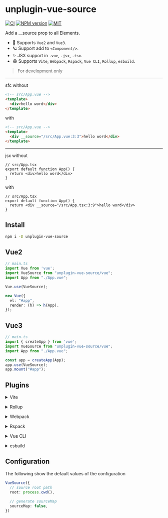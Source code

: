 # unplugin-vue-source

[![CI](https://github.com/zjxxxxxxxxx/unplugin-vue-source/actions/workflows/ci.yml/badge.svg)](https://github.com/zjxxxxxxxxx/unplugin-vue-source/actions/workflows/ci.yml)
[![NPM version](https://img.shields.io/npm/v/unplugin-vue-source?color=)](https://www.npmjs.com/package/unplugin-vue-source)
[![MIT](https://img.shields.io/github/license/zjxxxxxxxxx/unplugin-vue-source)](https://opensource.org/licenses/MIT)

Add a \_\_source prop to all Elements.

- 🌈 Supports `Vue2` and `Vue3`.
- 🪐 Support add to `<Component/>`.
- ✨ JSX support in `.vue`, `.jsx`, `.tsx`.
- 😃 Supports `Vite`, `Webpack`, `Rspack`, `Vue CLI`, `Rollup`, `esbuild`.

> For development only

---

sfc without

```html
<!-- src/App.vue -->
<template>
  <div>hello word</div>
</template>
```

with

```html
<!-- src/App.vue -->
<template>
  <div __source="/src/App.vue:3:3">hello word</div>
</template>
```

---

jsx without

```tsx
// src/App.tsx
export default function App() {
  return <div>hello word</div>
}
```

with

```tsx
// src/App.tsx
export default function App() {
  return <div __source="/src/App.tsx:3:9">hello word</div>
}
```

## Install

```bash
npm i -D unplugin-vue-source
```

## Vue2

```ts
// main.ts
import Vue from 'vue';
import VueSource from "unplugin-vue-source/vue";
import App from "./App.vue";

Vue.use(VueSource);

new Vue({
  el: "#app",
  render: (h) => h(App),
});
```

## Vue3

```ts
// main.ts
import { createApp } from 'vue';
import VueSource from "unplugin-vue-source/vue";
import App from "./App.vue";

const app = createApp(App);
app.use(VueSource);
app.mount("#app");
```

## Plugins

<details>
<summary>Vite</summary><br>

```ts
// vite.config.ts
import VueSource from "unplugin-vue-source/vite";

export default defineConfig({
  plugins: [
    VueSource({ /* options */ }),
    // other plugins
  ],
});
```

<br></details>

<details>
<summary>Rollup</summary><br>

```ts
// rollup.config.js
import VueSource from "unplugin-vue-source/rollup";

export default {
  plugins: [
    VueSource({ /* options */ }),
    // other plugins
  ],
};
```

<br></details>

<details>
<summary>Webpack</summary><br>

```ts
// webpack.config.js
module.exports = {
  plugins: [
    require("unplugin-vue-source/webpack")({ /* options */ }),
    // other plugins
  ],
};
```

<br></details>

<details>
<summary>Rspack</summary><br>

```ts
// rspack.config.js
module.exports = {
  plugins: [
    require("unplugin-vue-source/rspack")({ /* options */ }),
    // other plugins
  ],
};
```

<br></details>

<details>
<summary>Vue CLI</summary><br>

```ts
// vue.config.js
module.exports = {
  configureWebpack: {
    plugins: [
      require("unplugin-vue-source/webpack")({ /* options */ }),
      // other plugins
    ],
  },
};
```

<br></details>

<details>
<summary>esbuild</summary><br>

```ts
// esbuild.config.js
import { build } from "esbuild";
import VueSource from "unplugin-vue-source/esbuild";

build({ 
  plugins: [
    VueSource({ /* options */ }),
    // other plugins
  ],
});
```

<br></details>
 
 ## Configuration

The following show the default values of the configuration

```ts
VueSource({
  // source root path
  root: process.cwd(),
  
  // generate sourceMap
  sourceMap: false,
})
```